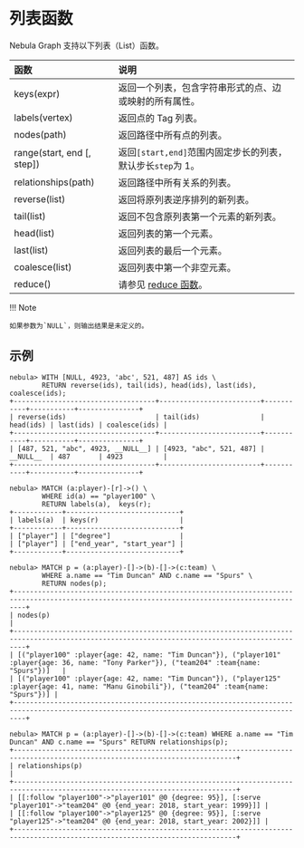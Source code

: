 # 列表函数

Nebula Graph 支持以下列表（List）函数。

| 函数| 说明 |
|:---- |:---- |
| keys(expr) | 返回一个列表，包含字符串形式的点、边或映射的所有属性。 |
| labels(vertex) | 返回点的 Tag 列表。 |
| nodes(path) | 返回路径中所有点的列表。 |
| range(start, end [, step]) | 返回`[start,end]`范围内固定步长的列表，默认步长`step`为 1。 |
| relationships(path)  | 返回路径中所有关系的列表。 |
| reverse(list) | 返回将原列表逆序排列的新列表。 |
| tail(list) | 返回不包含原列表第一个元素的新列表。|
| head(list) | 返回列表的第一个元素。 |
| last(list) | 返回列表的最后一个元素。 |
| coalesce(list) | 返回列表中第一个非空元素。 |
| reduce() | 请参见 [reduce 函数](./11.reduce.md)。 |

!!! Note

    如果参数为`NULL`，则输出结果是未定义的。

## 示例

```ngql
nebula> WITH [NULL, 4923, 'abc', 521, 487] AS ids \
        RETURN reverse(ids), tail(ids), head(ids), last(ids), coalesce(ids);
+-----------------------------------+-------------------------+-----------+-----------+---------------+
| reverse(ids)                      | tail(ids)               | head(ids) | last(ids) | coalesce(ids) |
+-----------------------------------+-------------------------+-----------+-----------+---------------+
| [487, 521, "abc", 4923, __NULL__] | [4923, "abc", 521, 487] | __NULL__  | 487       | 4923          |
+-----------------------------------+-------------------------+-----------+-----------+---------------+

nebula> MATCH (a:player)-[r]->() \
        WHERE id(a) == "player100" \
        RETURN labels(a),  keys(r);
+------------+----------------------------+
| labels(a)  | keys(r)                    |
+------------+----------------------------+
| ["player"] | ["degree"]                 |
| ["player"] | ["end_year", "start_year"] |
+------------+----------------------------+

nebula> MATCH p = (a:player)-[]->(b)-[]->(c:team) \
        WHERE a.name == "Tim Duncan" AND c.name == "Spurs" \
        RETURN nodes(p);
+-----------------------------------------------------------------------------------------------------------------------------------------------+
| nodes(p)                                                                                                                                      |
+-----------------------------------------------------------------------------------------------------------------------------------------------+
| [("player100" :player{age: 42, name: "Tim Duncan"}), ("player101" :player{age: 36, name: "Tony Parker"}), ("team204" :team{name: "Spurs"})]   |
| [("player100" :player{age: 42, name: "Tim Duncan"}), ("player125" :player{age: 41, name: "Manu Ginobili"}), ("team204" :team{name: "Spurs"})] |
+-----------------------------------------------------------------------------------------------------------------------------------------------+

nebula> MATCH p = (a:player)-[]->(b)-[]->(c:team) WHERE a.name == "Tim Duncan" AND c.name == "Spurs" RETURN relationships(p);
+-----------------------------------------------------------------------------------------------------------------------------+
| relationships(p)                                                                                                            |
+-----------------------------------------------------------------------------------------------------------------------------+
| [[:follow "player100"->"player101" @0 {degree: 95}], [:serve "player101"->"team204" @0 {end_year: 2018, start_year: 1999}]] |
| [[:follow "player100"->"player125" @0 {degree: 95}], [:serve "player125"->"team204" @0 {end_year: 2018, start_year: 2002}]] |
+-----------------------------------------------------------------------------------------------------------------------------+
```
